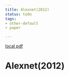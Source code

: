 ```yaml
---
title: Alexnet(2012)
status: todo
tags:
- other-default
- paper

---
```


[local pdf](../../../pdfs/2012-AlexNet.pdf)

# Alexnet(2012)
